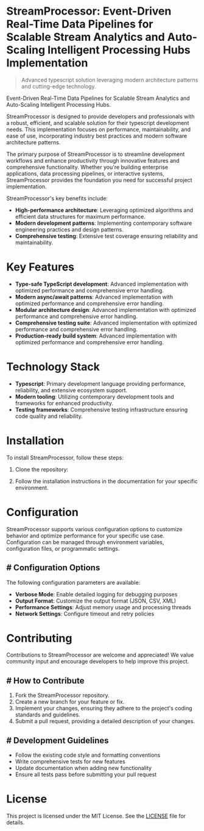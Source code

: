 <!-- fallback_StreamProcessor_20251028233907_52553 -->

# StreamProcessor: Event-Driven Real-Time Data Pipelines for Scalable Stream Analytics and Auto-Scaling Intelligent Processing Hubs Implementation
> Advanced typescript solution leveraging modern architecture patterns and cutting-edge technology.

Event-Driven Real-Time Data Pipelines for Scalable Stream Analytics and Auto-Scaling Intelligent Processing Hubs.

StreamProcessor is designed to provide developers and professionals with a robust, efficient, and scalable solution for their typescript development needs. This implementation focuses on performance, maintainability, and ease of use, incorporating industry best practices and modern software architecture patterns.

The primary purpose of StreamProcessor is to streamline development workflows and enhance productivity through innovative features and comprehensive functionality. Whether you're building enterprise applications, data processing pipelines, or interactive systems, StreamProcessor provides the foundation you need for successful project implementation.

StreamProcessor's key benefits include:

* **High-performance architecture**: Leveraging optimized algorithms and efficient data structures for maximum performance.
* **Modern development patterns**: Implementing contemporary software engineering practices and design patterns.
* **Comprehensive testing**: Extensive test coverage ensuring reliability and maintainability.

# Key Features

* **Type-safe TypeScript development**: Advanced implementation with optimized performance and comprehensive error handling.
* **Modern async/await patterns**: Advanced implementation with optimized performance and comprehensive error handling.
* **Modular architecture design**: Advanced implementation with optimized performance and comprehensive error handling.
* **Comprehensive testing suite**: Advanced implementation with optimized performance and comprehensive error handling.
* **Production-ready build system**: Advanced implementation with optimized performance and comprehensive error handling.

# Technology Stack

* **Typescript**: Primary development language providing performance, reliability, and extensive ecosystem support.
* **Modern tooling**: Utilizing contemporary development tools and frameworks for enhanced productivity.
* **Testing frameworks**: Comprehensive testing infrastructure ensuring code quality and reliability.

# Installation

To install StreamProcessor, follow these steps:

1. Clone the repository:


2. Follow the installation instructions in the documentation for your specific environment.

# Configuration

StreamProcessor supports various configuration options to customize behavior and optimize performance for your specific use case. Configuration can be managed through environment variables, configuration files, or programmatic settings.

## # Configuration Options

The following configuration parameters are available:

* **Verbose Mode**: Enable detailed logging for debugging purposes
* **Output Format**: Customize the output format (JSON, CSV, XML)
* **Performance Settings**: Adjust memory usage and processing threads
* **Network Settings**: Configure timeout and retry policies

# Contributing

Contributions to StreamProcessor are welcome and appreciated! We value community input and encourage developers to help improve this project.

## # How to Contribute

1. Fork the StreamProcessor repository.
2. Create a new branch for your feature or fix.
3. Implement your changes, ensuring they adhere to the project's coding standards and guidelines.
4. Submit a pull request, providing a detailed description of your changes.

## # Development Guidelines

* Follow the existing code style and formatting conventions
* Write comprehensive tests for new features
* Update documentation when adding new functionality
* Ensure all tests pass before submitting your pull request

# License

This project is licensed under the MIT License. See the [LICENSE](https://github.com/foxy1081/StreamProcessor/blob/main/LICENSE) file for details.
